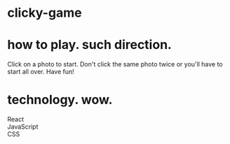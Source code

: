 # clicky-game


# how to play. such direction. 
Click on a photo to start. Don't click the same photo twice or you'll have to start all over. Have fun!

# technology. wow.
React</br>
JavaScript</br>
CSS</br>